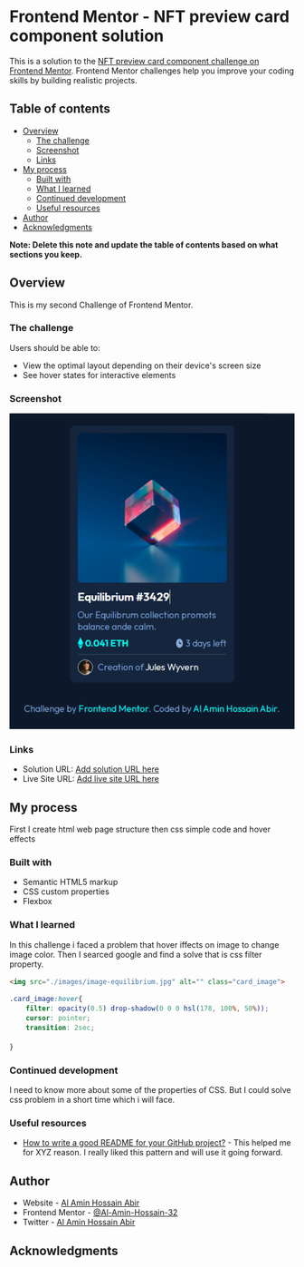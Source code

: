 # Frontend Mentor - NFT preview card component solution

This is a solution to the [NFT preview card component challenge on Frontend Mentor](https://www.frontendmentor.io/challenges/nft-preview-card-component-SbdUL_w0U). Frontend Mentor challenges help you improve your coding skills by building realistic projects. 

## Table of contents

- [Overview](#overview)
  - [The challenge](#the-challenge)
  - [Screenshot](#screenshot)
  - [Links](#links)
- [My process](#my-process)
  - [Built with](#built-with)
  - [What I learned](#what-i-learned)
  - [Continued development](#continued-development)
  - [Useful resources](#useful-resources)
- [Author](#author)
- [Acknowledgments](#acknowledgments)

**Note: Delete this note and update the table of contents based on what sections you keep.**

## Overview

This is my second Challenge of Frontend Mentor.

### The challenge

Users should be able to:

- View the optimal layout depending on their device's screen size
- See hover states for interactive elements

### Screenshot

![](./images/screenshot.png)

### Links

- Solution URL: [Add solution URL here](https://your-solution-url.com)
- Live Site URL: [Add live site URL here](https://alaminhossain-nft-previe-card-component-fronendmentor.netlify.app/)

## My process
First I create html web page structure then css simple code and
hover effects

### Built with

- Semantic HTML5 markup
- CSS custom properties
- Flexbox


### What I learned

In this challenge i faced a problem that hover iffects on image to change image color.
Then I searced google and find a solve that is css filter property.

```html
<img src="./images/image-equilibrium.jpg" alt="" class="card_image">
```
```css
.card_image:hover{
    filter: opacity(0.5) drop-shadow(0 0 0 hsl(178, 100%, 50%));
    cursor: pointer;
    transition: 2sec;

}
```

### Continued development
I need to know more about some of the properties of CSS.
But I could solve css problem in a short time which i will face.

### Useful resources

- [How to write a good README for your GitHub project?](https://bulldogjob.com/readme/how-to-write-a-good-readme-for-your-github-project) - This helped me for XYZ reason. I really liked this pattern and will use it going forward.


## Author

- Website - [Al Amin Hossain Abir](http://mutaminnas.blogspot.com/)
- Frontend Mentor - [@Al-Amin-Hossain-32](https://www.frontendmentor.io/profile/Al-Amin-Hossain-32)
- Twitter - [Al Amin Hossain Abir](https://twitter.com/AlAminH30952334)


## Acknowledgments

